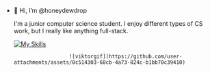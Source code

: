 - 👋 Hi, I’m @honeydewdrop

  I'm a junior computer science student. I enjoy different types of CS
  work, but I really like anything full-stack.
  
  [![My Skills](https://skillicons.dev/icons?i=js,html,css,py,java,cpp,cs,react,vite,nodejs,django,npm,postman,matlab,mongodb,git,unity,figma)](https://skillicons.dev)
  
                        ![viktorgif](https://github.com/user-attachments/assets/0c514303-68cb-4a73-824c-b1bb70c39410)

<!---
honeydewdrop/honeydewdrop is a ✨ special ✨ repository because its `README.md` (this file) appears on your GitHub profile.
You can click the Preview link to take a look at your changes.
--->

